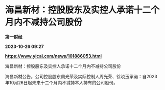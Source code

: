 # 海昌新材：控股股东及实控人承诺十二个月内不减持公司股份
**第一财经**

**2023-10-26 09:27**

**https://www.yicai.com/news/101886053.html**

海昌新材：控股股东及实控人承诺十二个月内不减持公司股份

海昌新材公告，公司控股股东周光荣及实际控制人周光荣、徐晓玉承诺：自2023年10月26日起未来十二个月内不减持本人持有的公司股份。